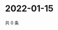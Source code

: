 # 2022-01-15

共 0 条

<!-- BEGIN WEIBO -->
<!-- 最后更新时间 Sat Jan 15 2022 14:18:20 GMT+0800 (China Standard Time) -->

<!-- END WEIBO -->
